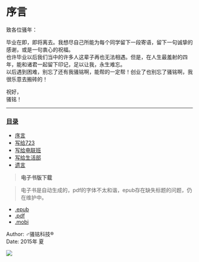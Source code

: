 # 序言
致各位骚年：

毕业在即，即将离去。我想尽自己所能为每个同学留下一段寄语，留下一句诚挚的感谢，或是一句衷心的祝福。  
也许毕业以后我们当中的许多人这辈子再也无法相遇。但是，在人生最羞射的四年，能和诸君一起留下印记，足以让我，永生难忘。  
以后遇到困难，别忘了还有我骚铭啊，能帮的一定帮！创业了也别忘了骚铭啊，我很乐意去搬砖的！

祝好，  
骚铭！

---
### [目录](SUMMARY.md)
* [序言](README.md)
* [写给723](for_dormitory/README.md)
* [写给电联班](for_union/README.md)
* [写给生活部](for_life/README.md)
* [遗言](last/README.md)

> **电子书版下载**

> 电子书是自动生成的，pdf的字体不太和谐，epub存在缺失标题的问题，仍在维护中。
* [.epub](https://www.gitbook.com/download/epub/book/yunyu-mr/graduation)
* [.pdf](https://www.gitbook.com/download/pdf/book/yunyu-mr/graduation)
* [.mobi](https://www.gitbook.com/download/mobi/book/yunyu-mr/graduation)





Author: ♂骚铭科技®  
Date:   2015年 夏

![](http://www.gravatar.com/avatar/8b3f7bf5381a9c6f859558e9d0a7d5dc.png)

